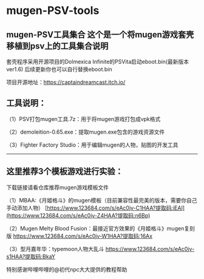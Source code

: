 # mugen-PSV-tools
mugen-PSV工具集合
这个是一个将mugen游戏套壳移植到psv上的工具集合说明
--------------------------------------------
套壳程序采用开源项目的Dolmexica Infinite的PSVita启动eboot.bin(最新版本ver1.6)
后续更新你也可以自行替换eboot.bin

项目开源地址：https://captaindreamcast.itch.io/



工具说明：
-------------------------------------
（1）PSV打包mugen工具.7z：用于将mugen游戏打包成vpk格式

（2）demoleition-0.65.exe：提取mugen.exe包含的游戏资源文件

（3）Fighter Factory Studio：用于编辑mugen的人物，贴图的开发工具

---------------------------
这里推荐3个模板游戏进行实验：
------------------------
下载链接请看仓库推荐mugen游戏模板文件

（1）MBAA:《月姬格斗》的mugen模板（目前兼容性最完美的版本，需要你自己手动添加人物）
[https://www.123684.com/s/eAc0jv-C1HAA?提取码:iEAI](https://www.123684.com/s/eAc0jv-Z4HAA?提取码:n6Bp)

（2）Mugen Melty Blood Fusion：最接近官方效果的《月姬格斗》mugen复刻版
https://www.123684.com/s/eAc0jv-W1HAA?提取码:16Ax

（3）型月嘉年华：typemoon人物大乱斗
https://www.123684.com/s/eAc0jv-s1HAA?提取码:BkaY

特别感谢哔哩哔哩的@初代npc大大提供的教程帮助
